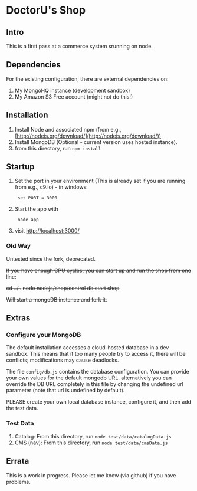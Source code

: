 # DoctorU's Shop

## Intro

This is a first pass at a commerce system srunning on node.

## Dependencies

For the existing configuration, there are external dependencies on:

1. My MongoHQ instance (development sandbox)
1. My Amazon S3 Free account (might not do this!)

## Installation

1. Install Node and associated npm (from e.g., [http://nodejs.org/download/](http://nodejs.org/download/))
1. Install MongoDB (Optional - current version uses hosted instance).
1. from this directory, run `npm install`

## Startup

1. Set the port in your environment (This is already set if you are running from e.g., c9.io) - in windows:

		set PORT = 3000
2. Start the app with

    	node app
3. visit [http://localhost:3000/](http://localhost:3000/)

### Old Way
Untested since the fork, deprecated.

<del>If you have enough CPU cycles, you can start up and run the shop from one line:</del>

<del>    cd ../..</del>
<del>    node nodejs/shop/control db:start shop</del>
    
<del>Will start a mongoDB instance and fork it.</del>

## Extras

### Configure your MongoDB

The default installation accesses a cloud-hosted database in a dev sandbox. This means that if too many people try to access it, there will be conflicts; modifications may cause deadlocks.

The file `config/db.js` contains the database configuration. You can provide your own values for the default mongodb URL. alternatively you can override the DB URL completely in this file by changing the undefined url parameter (note that url is undefined by  default).

PLEASE create your own local database instance, configure it, and then add the test data.

### Test Data

1. Catalog: From this directory, run `node test/data/catalogData.js`
2. CMS (nav): From this directory, run `node test/data/cmsData.js`
 
## Errata
This is a work in progress. Please let me know (via github) if you have problems.
   
 